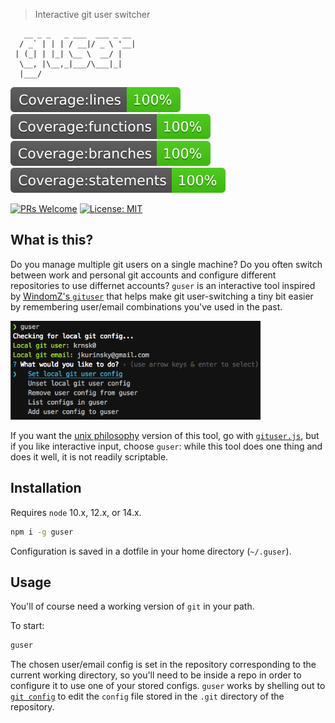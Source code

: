 > Interactive git user switcher

```
   __ _ _   _ ___  ___ _ __
  / _` | | | / __|/ _ \ '__|
 | (_| | |_| \__ \  __/ |
  \__, |\__,_|___/\___|_|
  |___/
```

![Coverage lines](./static/badge-lines.svg)
![Coverage functions](./static/badge-functions.svg)
![Coverage branches](./static/badge-branches.svg)
![Coverage statements](./static/badge-statements.svg)

[![PRs Welcome](https://img.shields.io/badge/PRs-welcome-brightgreen.svg?style=flat-square)](http://makeapullrequest.com)
[![License: MIT](https://img.shields.io/badge/License-MIT-yellow.svg)](https://opensource.org/licenses/MIT)

## What is this?

Do you manage multiple git users on a single machine? Do you often switch between work and personal git accounts and configure different repositories to use differnet accounts? `guser` is an interactive tool inspired by [WindomZ's `gituser`](https://github.com/WindomZ/gituser.js) that helps make git user-switching a tiny bit easier by remembering user/email combinations you've used in the past.

<img src="./static/screenshot.png" width="400">

If you want the [unix philosophy](https://en.wikipedia.org/wiki/Unix_philosophy#:~:text=The%20Unix%20philosophy%20is%20documented,%2C%20as%20yet%20unknown%2C%20program.) version of this tool, go with [`gituser.js`](https://github.com/WindomZ/gituser.js), but if you like interactive input, choose `guser`: while this tool does one thing and does it well, it is not readily scriptable.

## Installation

Requires `node` 10.x, 12.x, or 14.x.

```bash
npm i -g guser
```

Configuration is saved in a dotfile in your home directory (`~/.guser`).

## Usage

You'll of course need a working version of `git` in your path.

To start:

```bash
guser
```

The chosen user/email config is set in the repository corresponding to the current working directory, so you'll need to be inside a repo in order to configure it to use one of your stored configs. `guser` works by shelling out to [`git config`](https://git-scm.com/docs/git-config) to edit the `config` file stored in the `.git` directory of the repository.
